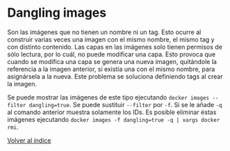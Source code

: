 # Dangling images

Son las imágenes que no tienen un nombre ni un tag. Esto ocurre al construir varias veces una imagen con el mismo nombre, el mismo tag y con distinto contenido. Las capas en las imágenes solo tienen permisos de sólo lectura, por lo cuál, no puede modificar una capa. Esto provoca que cuando se modifica una capa se genera una nueva imagen, quitándole la referencia a la imagen anterior, si existía una con el mismo nombre, para asignársela a la nueva. Este problema se soluciona definiendo tags al crear la imagen.

Se puede mostrar las imágenes de este tipo ejecutando `docker images --filter dangling=true`. Se puede sustituir `--filter` por `-f`. Si se le añade `-q` al comando anterior muestra solamente los IDs. Es posible eliminar éstas imágenes ejecutando `docker images -f dangling=true -q | xargs docker rmi`.

[Volver al índice](../README.md)
